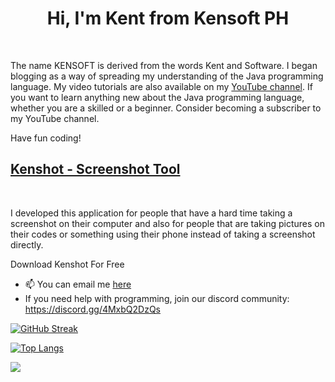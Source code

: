   <h1 style="text-align: center;">Hi, I'm Kent from Kensoft PH</h1>
  <br>
  <p>The name KENSOFT is derived from the words Kent and Software. I began blogging as a way of spreading my understanding of the Java programming language. My video tutorials are also available on my <a href="https://youtube.com/kensoftph">YouTube channel</a>. If you want to learn anything new about the Java programming language, whether you are a skilled or a beginner. Consider becoming a subscriber to my YouTube channel.</p>
  <p>Have fun coding!</p>

  <h2><a href="https://www.kenshot.com" target="_blank">Kenshot - Screenshot Tool</a></h2>
  <br>
  <p>I developed this application for people that have a hard time taking a screenshot on their computer and also for people that are taking pictures on their codes or something using their phone instead of taking a screenshot directly.</p>
  <p>Download <a>Kenshot</a> For Free</p>

- 📫 You can email me <a href="mailto:contact@kensoftph.com">here</a>
- If you need help with programming, join our discord community: https://discord.gg/4MxbQ2DzQs


[![GitHub Streak](https://streak-stats.demolab.com?user=kensoftphDOTcom&theme=java-dark&mode=weekly)](https://git.io/streak-stats)

[![Top Langs](https://github-readme-stats.vercel.app/api/top-langs/?username=kensoftphDOTcom&layout=compact&theme=vision-friendly-dark)](https://github.com/anuraghazra/github-readme-stats)

![](https://komarev.com/ghpvc/?username=kensoftphDOTcom&style=for-the-badge)
